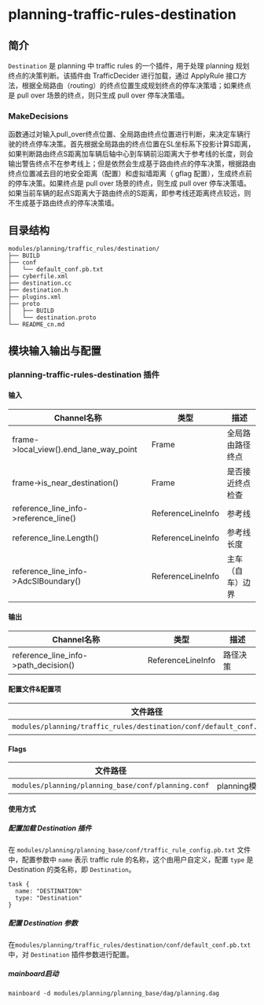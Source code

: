 planning-traffic-rules-destination
==============

## 简介
`Destination` 是 planning 中 traffic rules 的一个插件，用于处理 planning 规划终点的决策判断。该插件由 TrafficDecider 进行加载，通过 ApplyRule 接口方法，根据全局路由（routing）的终点位置生成规划终点的停车决策墙；如果终点是 pull over 场景的终点，则只生成 pull over 停车决策墙。

### MakeDecisions
函数通过对输入pull_over终点位置、全局路由终点位置进行判断，来决定车辆行驶的终点停车决策。首先根据全局路由的终点位置在SL坐标系下投影计算S距离，如果判断路由终点S距离加车辆后轴中心到车辆前沿距离大于参考线的长度，则会输出警告终点不在参考线上；但是依然会生成基于路由终点的停车决策，根据路由终点位置减去目的地安全距离（配置）和虚拟墙距离（ gflag 配置），生成终点前的停车决策。如果终点是 pull over 场景的终点，则生成 pull over 停车决策墙。如果当前车辆的起点S距离大于路由终点的S距离，即参考线还距离终点较远，则不生成基于路由终点的停车决策墙。

## 目录结构
```shell
modules/planning/traffic_rules/destination/
├── BUILD
├── conf
│   └── default_conf.pb.txt
├── cyberfile.xml
├── destination.cc
├── destination.h
├── plugins.xml
├── proto
│   ├── BUILD
│   └── destination.proto
└── README_cn.md
```

## 模块输入输出与配置

### planning-traffic-rules-destination 插件

#### 输入
| Channel名称 | 类型 | 描述 |
| --- | --- | --- |
| frame->local_view().end_lane_way_point | Frame | 全局路由路径终点 |
| frame->is_near_destination() | Frame | 是否接近终点检查 |
| reference_line_info->reference_line() | ReferenceLineInfo | 参考线 |
| reference_line.Length() | ReferenceLineInfo | 参考线长度 |
| reference_line_info->AdcSlBoundary() | ReferenceLineInfo | 主车（自车）边界 |

#### 输出
| Channel名称 | 类型 | 描述 |
| --- | --- | --- |
| reference_line_info->path_decision() | ReferenceLineInfo | 路径决策 |

#### 配置文件&配置项
| 文件路径 | 类型/结构 | <div style="width: 300pt">说明</div> |
| ---- | ---- | ---- |
| `modules/planning/traffic_rules/destination/conf/default_conf.pb.txt` | apollo::planning::DestinationConfig | Destination 插件的配置文件 |

#### Flags

| 文件路径                                            |  <div style="width: 300pt">说明</div> |
| --------------------------------------------------- |  ------------------------------------ |
| `modules/planning/planning_base/conf/planning.conf` |  planning模块的flag配置文件           |

#### 使用方式

##### 配置加载 Destination 插件
在 `modules/planning/planning_base/conf/traffic_rule_config.pb.txt` 文件中，配置参数中 `name` 表示 traffic rule 的名称，这个由用户自定义，配置 `type` 是 Destination 的类名称，即 `Destination`。
```
task {
  name: "DESTINATION"
  type: "Destination"
}
```

##### 配置 Destination 参数
在`modules/planning/traffic_rules/destination/conf/default_conf.pb.txt`中，对 `Destination` 插件参数进行配置。

##### mainboard启动
```shell
mainboard -d modules/planning/planning_base/dag/planning.dag
```